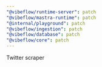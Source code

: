 ```yaml
---
"@vibeflow/runtime-server": patch
"@vibeflow/mastra-runtime": patch
"@internal/playground": patch
"@vibeflow/ingestion": patch
"@vibeflow/database": patch
"@vibeflow/core": patch
---
```


Twitter scraper
